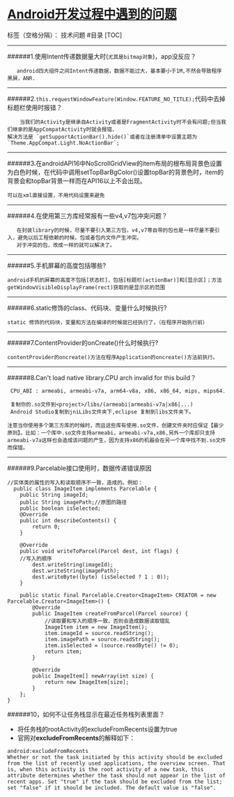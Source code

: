 
# [Android开发过程中遇到的问题](https://www.zybuluo.com/liu2277/note/234138)

标签（空格分隔）： 技术问题
#目录
[TOC]

---
######1.使用Intent传递数据量大时(`尤其是bitmap对象`)，app没反应？
```
   android四大组件之间Intent传递数据，数据不能过大，基本要小于1M,不然会导致程序黑屏，ANR.
```
---
######2.`this.requestWindowFeature(Window.FEATURE_NO_TITLE);`代码中去掉标题栏使用时报错？
```
    当我们的Activity是继承自Activity或者是FragmentActivity时不会有问题;但当我们继承的是AppCompatActivity时就会报错，
解决方法是 `getSupportActionBar().hide()`或者在注册清单中设置主题为`Theme.AppCompat.Light.NoActionBar`;
```
---
######3.在androidAPI16中NoScrollGridView的item布局的根布局背景色设置为白色时候，在代码中调用setTopBarBgColor()设置topBar的背景色时，item的背景会和topBar背景一样而在API16以上不会出现。
```
可以在xml直接设置，不用代码设置来避免
```
---
######4.在使用第三方库经常报有一些v4,v7包冲突问题？
```
   在封装library的时候，尽量不要引入第三方包，v4,v7等自带的包也是一样尽量不要引入，避免以后工程依赖的时候，包或者包内文件产生冲突。
   对于冲突的包，改成一样的就可以解决了。
```
---
######5.手机屏幕的高度包括哪些?
```
android手机的屏幕的高度不包括[状态栏]，包括[标题栏(actionBar)]和[显示区]；方法getWindowVisibleDisplayFrame(rect)获取的是显示区的范围
```
---
######6.static修饰的class、代码块、变量什么时候执行?
```
static 修饰的代码块，变量和方法在编译的时候就已经执行了，（在程序开始执行前）
```
---
######7.ContentProvider的onCreate()什么时候执行?
```
contentProvider的oncreate()方法在程序Application的oncreate()方法前执行。
```
---
######8.Can't load native library.CPU arch invalid for this build？
```
 CPU_ABI : armeabi, armeabi-v7a, arm64-v8a, x86, x86_64, mips, mips64.
 
 复制你的.so文件到<project>/libs/(armeabi|armeabi-v7a|x86|...)
 Android Studio复制到jniLibs文件夹下,eclipse 复制到libs文件夹下。
 
注意当你使用多个第三方库的时候时，而且这些库有使用.so文件，创建文件夹时应保证【最少原则】。比如：一个库中.so文件支持armeabi，armeabi-v7a,x86,另外一个库却只支持armeabi-v7a这样也会造成该问题的产生，因为支持x86的机器会在另一个库中找不到.so文件而保错。

```
---
######9.Parcelable接口使用时，数据传递错误原因
```
//实体类的属性的写入和读取顺序不一致，造成的。例如：
  public class ImageItem implements Parcelable {
    public String imageId;
    public String imagePath;//原图的路径
    public boolean isSelected;
    @Override
    public int describeContents() {
        return 0;
    }

    @Override
    public void writeToParcel(Parcel dest, int flags) {
    //写入的顺序
        dest.writeString(imageId);
        dest.writeString(imagePath);
        dest.writeByte((byte) (isSelected ? 1 : 0));
    }

    public static final Parcelable.Creator<ImageItem> CREATOR = new Parcelable.Creator<ImageItem>() {
        @Override
        public ImageItem createFromParcel(Parcel source) {
            //读取要和写入的顺序一致，否则会造成数据读取错乱
            ImageItem item = new ImageItem();
            item.imageId = source.readString();
            item.imagePath = source.readString();
            item.isSelected = (source.readByte() != 0);
            return item;
        }

        @Override
        public ImageItem[] newArray(int size) {
            return new ImageItem[size];
        }
    };
}
```
######10，如何不让任务栈显示在最近任务栈列表里面？

*  将任务栈的rootActivity的excludeFromRecents设置为true
*  官网对**excludeFromRecents**的解释如下：
```
android:excludeFromRecents
Whether or not the task initiated by this activity should be excluded from the list of recently used applications, the overview screen. That is, when this activity is the root activity of a new task, this attribute determines whether the task should not appear in the list of recent apps. Set "true" if the task should be excluded from the list; set "false" if it should be included. The default value is "false".
```


   




